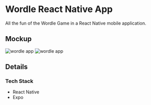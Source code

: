 # Wordle React Native App
All the fun of the Wordle Game in a React Native mobile application.

## Mockup

![wordle app](https://reactnative-assets.s3.amazonaws.com/wordle-app1.png)
![wordle app](https://t1expodeca2ba556bc4042b1b0b0708479e034201402-dev.s3.amazonaws.com/public/wordle-app-cell.png)

## Details


### Tech Stack
  - React Native
  - Expo